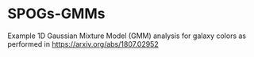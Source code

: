 # SPOGs-GMMs
Example 1D Gaussian Mixture Model (GMM) analysis for galaxy colors as performed in https://arxiv.org/abs/1807.02952
